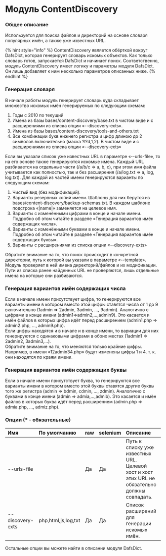# Модуль ContentDiscovery

### Общее описание

Используется для поиска файлов и директорий на основе словаря популярных имён, а также уже известных URL.

{% hint style="info" %}
ContentDiscovery является обёрткой вокруг DafsDict, которая генерирует словарь искомых объектов. Как только словарь готов, запускается DafsDict и начинает поиск. Соответственно, модуль ContentDiscovery имеет логику и параметры модуля DafsDict. Он лишь добавляет к ним несколько параметров описанных ниже.
{% endhint %}

### Генерация словаря 

В начале работы модуль генерирует словарь куда складывает множество искомых имён генерируемых по следующим схемам: 

1. Годы с 2010 по текущий 
2. Имена из базы bases/content-discovery/base.txt в чистом виде и с расширениями из списка опции «--discovery-exts». 
3. Имена из базы bases/content-discovery/tools-and-others.txt 
4. Все комбинации букв нижнего регистра и цифр длиною до 2 символов включительно \(маска ?l?d,1,2\). В чистом виде и с расширениями из списка опции «--discovery-exts»

Если вы указали список уже известных URL в параметре «--urls-file», то на его основе также генерируются искомые имена. Каждый URL разбивается на отдельные части \(/a/b/c =&gt; a, b, c\), при этом имя файла учитывается как полностью, так и без расширения \(/a/log.txt =&gt; a, log, log.txt\). Для каждой из частей имени генерируются варианты по следующим схемам:

1. Чистый вид \(без модификаций\). 
2. Варианты резервных копий имени. Шаблоны для них берутся из bases/content-discovery/backup-schemas.txt. В каждом шаблоне подстрока «\|name\|» заменяется на целевое имя. 
3. Варианты с изменёнными цифрами в конце и начале имени. Подробно об этом читайте в разделе «Генерация вариантов имён содержащих числа». 
4. Варианты с изменёнными буквами в конце и начале имени. Подробно об этом читайте в разделе «Генерация вариантов имён содержащих буквы». 
5. Варианты с расширениями из списка опции «--discovery-exts»

Обратите внимание на то, что поиск происходит в конкретной директории, путь к которой вы указали в параметре «--template». Модуль проверяет в ней имена директорий/файлов и их модификации. Пути из списка ранее найденных URL не проверяются, лишь отдельные имена на которые они разбиваются.

### Генерация вариантов имён содержащих числа 

Если в начале имени присутствует цифра, то генерируются все варианты имени в котором вместо этой цифры ставятся числа от 1 до 9 включительно \(1admin =&gt; 2admin, 3admin, …, 9admin\). Аналогично с цифрами в конце имени \(admin1=&gt;admin2,...,admin9\). Это касается и имён файлов в которых цифра идёт перед расширением \(admin1.php =&gt; admin2.php, …, admin9.php\).   
Если цифры находятся и в начале и в конце имени, то вариации для них генерируются с одинаковыми цифрами в обоих местах \(1admin1 =&gt; 2admin2, 3admin3,…\).   
Обратите внимание на то, что меняются только крайние цифры. Например, в имени «12admin34.php» будут изменены цифры 1 и 4. т. к. они находятся по краям имени.

### Генерация вариантов имён содержащих буквы 

Если в начале имени присутствует буква, то генерируются все варианты имени в котором вместо этой буквы ставятся другие буквы того же регистра \(admin =&gt; bdmin, cdmin, …, zdmin\). Аналогично с буквами в конце имени \(admin =&gt; admia,...,admib\). Это касается и имён файлов в которых буква идёт перед расширением \(admin.php =&gt; admia.php, …, admiz.php\).

### Опции \(\* - обязательные\)

| Имя | По умолчанию | raw | selenium | Описание |
| :--- | :--- | :--- | :--- | :--- |
| --urls-file |  | Да | Да | Путь к списку уже известных URL. Целевой хост и хост этих URL не обязательно должны совпадать. |
| --discovery-exts | php,html,js,log,txt | Да | Да | Список расширений для генерации искомых имён. |

Остальные опции вы можете найти в описании модуля DafsDict.

